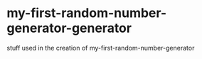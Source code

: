 # my-first-random-number-generator-generator
stuff used in the creation of my-first-random-number-generator
